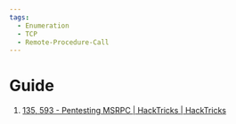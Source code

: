 ```yaml
---
tags:
  - Enumeration
  - TCP
  - Remote-Procedure-Call
---
```


# Guide

1. [135, 593 - Pentesting MSRPC | HackTricks | HackTricks](https://book.hacktricks.xyz/network-services-pentesting/135-pentesting-msrpc)